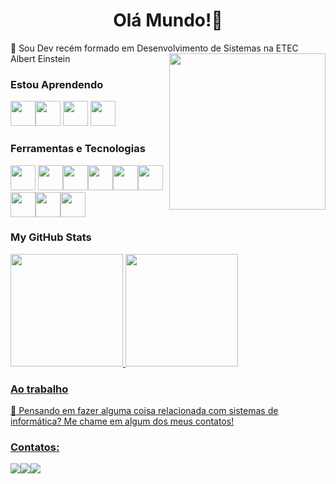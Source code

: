 
<h1 align="center">Olá Mundo!👋</h1>
🔭 Sou Dev recém formado em Desenvolvimento de Sistemas na ETEC Albert Einstein
<img width="250px" align="right" src="https://blogger.googleusercontent.com/img/b/R29vZ2xl/AVvXsEjcyAtUNrU9jEh4EIIRTKBVkAfEKUDJrRznXCSQ_zSnaOcKWiAj6tGDmrtajzuKs9AkQzH0r0FiQ6S2_VFEOdPnqmcC8XHCEuXGrn2e5rN5Hrt_Zj0Vl_AsDvdZ1F4OXnc9xWMvzd0LyeCiXqUO-gNoxz_XSFkjvBZwnCSxJ2KaG66sZXrcWcsibvyIbg/s320/Design%20sem%20nome.png">


### Estou Aprendendo
<img src="https://cdn.jsdelivr.net/gh/devicons/devicon/icons/typescript/typescript-original.svg" width="40" height="40"/><img src="https://cdn.jsdelivr.net/gh/devicons/devicon/icons/javascript/javascript-original.svg" width="40" height="40"/>
<img src="https://cdn.jsdelivr.net/gh/devicons/devicon/icons/python/python-original.svg" width="40" height="40"/>
<img src="https://cdn.jsdelivr.net/gh/devicons/devicon/icons/react/react-original.svg" width="40" height="40"/>

### Ferramentas e Tecnologias

<img src="https://cdn.jsdelivr.net/gh/devicons/devicon/icons/git/git-original.svg" width="40" height="40"/> <img src="https://cdn.jsdelivr.net/gh/devicons/devicon/icons/angularjs/angularjs-plain.svg" width="40" height="40"/><img src="https://cdn.jsdelivr.net/gh/devicons/devicon/icons/bootstrap/bootstrap-original.svg" width="40" height="40"/><img src="https://cdn.jsdelivr.net/gh/devicons/devicon/icons/csharp/csharp-original.svg" width="40" height="40"/><img src="https://cdn.jsdelivr.net/gh/devicons/devicon/icons/html5/html5-original-wordmark.svg" width="40" height="40"/><img src="https://cdn.jsdelivr.net/gh/devicons/devicon/icons/css3/css3-original-wordmark.svg" width="40" height="40"/><img src="https://cdn.jsdelivr.net/gh/devicons/devicon/icons/mysql/mysql-plain-wordmark.svg" width="40" height="40"/><img src="https://cdn.jsdelivr.net/gh/devicons/devicon/icons/php/php-original.svg" width="40" height="40"/><img src="https://cdn.jsdelivr.net/gh/devicons/devicon/icons/trello/trello-plain-wordmark.svg" width="40" height="40"/>
          
### My GitHub Stats

<div>
<a href="https://github.com/JLopes2021">
<img height="180em" src="https://github-readme-stats.vercel.app/api/top-langs/?username=JLopes2021&layout=compact&langs_count=7&theme=dracula"/>
<img height="180em" src="https://github-readme-stats.vercel.app/api?username=JLopes2021&show_icons=true&theme=dracula&include_all_commits=true&count_private=true"/>
</div>

          
### Ao trabalho
💬 Pensando em fazer alguma coisa relacionada com sistemas de informática? Me chame em algum dos meus contatos!          

          
### Contatos:

<div>

<a href="https://instagram.com/_jeff.colodedeus" target="_blank"><img src="https://img.shields.io/badge/-Instagram-%23E4405F?style=for-the-badge&logo=instagram&logoColor=white" target="_blank"></a><a href = "mailto:jeffinho.je8@gmail.com"><img src="https://img.shields.io/badge/Gmail-D14836?style=for-the-badge&logo=gmail&logoColor=white" target="_blank"></a><a href="https://www.linkedin.com/in/jefferson-lopes-b87605191" target="_blank"><img src="https://img.shields.io/badge/-LinkedIn-%230077B5?style=for-the-badge&logo=linkedin&logoColor=white" target="_blank"></a>   
</div>
